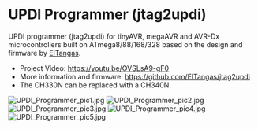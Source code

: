 # UPDI Programmer (jtag2updi)
UPDI programmer (jtag2updi) for tinyAVR, megaAVR and AVR-Dx microcontrollers built on ATmega8/88/168/328 based on the design and firmware by [ElTangas](https://github.com/ElTangas/jtag2updi).

- Project Video: https://youtu.be/OVSLsA9-gF0
- More information and firmware: https://github.com/ElTangas/jtag2updi
- The CH330N can be replaced with a CH340N.

![UPDI_Programmer_pic1.jpg](https://raw.githubusercontent.com/wagiminator/AVR-Programmer/master/UPDI_Programmer/UPDI_Programmer_pic1.jpg)
![UPDI_Programmer_pic2.jpg](https://raw.githubusercontent.com/wagiminator/AVR-Programmer/master/UPDI_Programmer/UPDI_Programmer_pic2.jpg)
![UPDI_Programmer_pic3.jpg](https://raw.githubusercontent.com/wagiminator/AVR-Programmer/master/UPDI_Programmer/UPDI_Programmer_pic3.jpg)
![UPDI_Programmer_pic4.jpg](https://raw.githubusercontent.com/wagiminator/AVR-Programmer/master/UPDI_Programmer/UPDI_Programmer_pic4.jpg)
![UPDI_Programmer_pic5.jpg](https://raw.githubusercontent.com/wagiminator/AVR-Programmer/master/UPDI_Programmer/UPDI_Programmer_pic5.jpg)
